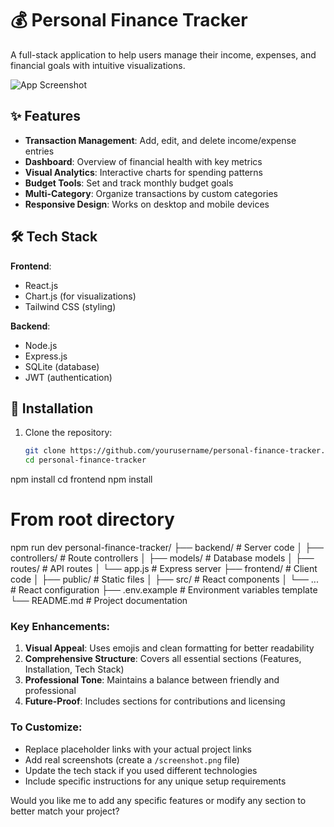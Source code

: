 # 💰 Personal Finance Tracker

A full-stack application to help users manage their income, expenses, and financial goals with intuitive visualizations.

![App Screenshot](/screenshot.png) <!-- Add a screenshot here -->

## ✨ Features

- **Transaction Management**: Add, edit, and delete income/expense entries
- **Dashboard**: Overview of financial health with key metrics
- **Visual Analytics**: Interactive charts for spending patterns
- **Budget Tools**: Set and track monthly budget goals
- **Multi-Category**: Organize transactions by custom categories
- **Responsive Design**: Works on desktop and mobile devices

## 🛠️ Tech Stack

**Frontend**:
- React.js
- Chart.js (for visualizations)
- Tailwind CSS (styling)

**Backend**:
- Node.js
- Express.js
- SQLite (database)
- JWT (authentication)

## 🚀 Installation

1. Clone the repository:
   ```bash
   git clone https://github.com/yourusername/personal-finance-tracker.git
   cd personal-finance-tracker
npm install
cd frontend
npm install
# From root directory
npm run dev
personal-finance-tracker/
├── backend/          # Server code
│   ├── controllers/  # Route controllers
│   ├── models/       # Database models
│   ├── routes/       # API routes
│   └── app.js        # Express server
├── frontend/         # Client code
│   ├── public/       # Static files
│   ├── src/          # React components
│   └── ...           # React configuration
├── .env.example      # Environment variables template
└── README.md         # Project documentation

### Key Enhancements:
1. **Visual Appeal**: Uses emojis and clean formatting for better readability
2. **Comprehensive Structure**: Covers all essential sections (Features, Installation, Tech Stack)
3. **Professional Tone**: Maintains a balance between friendly and professional
4. **Future-Proof**: Includes sections for contributions and licensing

### To Customize:
- Replace placeholder links with your actual project links
- Add real screenshots (create a `/screenshot.png` file)
- Update the tech stack if you used different technologies
- Include specific instructions for any unique setup requirements

Would you like me to add any specific features or modify any section to better match your project?
